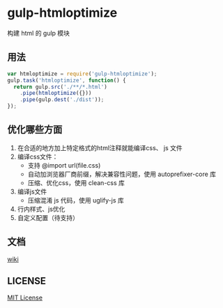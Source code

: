 # gulp-htmloptimize
构建 html 的 gulp 模块

## 用法

```js
var htmloptimize = require('gulp-htmloptimize');
gulp.task('htmloptimize', function() {
  return gulp.src('./**/*.html')
    .pipe(htmloptimize({}))
    .pipe(gulp.dest('./dist'));
});
```

## 优化哪些方面
1.  在合适的地方加上特定格式的html注释就能编译css、 js 文件
2.  编译css文件：
    * 支持 @import url(file.css)
    * 自动加浏览器厂商前缀，解决兼容性问题，使用 autoprefixer-core 库
    * 压缩、优化css，使用 clean-css 库
3.  编译js文件
    * 压缩混淆 js 代码，使用 uglify-js 库
4.  行内样式、js优化
5.  自定义配置（待支持）

## 文档
[wiki](https://github.com/dnxbf321/gulp-htmloptimize/wiki)

## LICENSE

[MIT License](https://github.com/dnxbf321/gulp-htmloptimize/blob/master/LICENSE)
